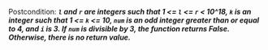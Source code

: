 Postcondition: ***`l` and `r` are integers such that 1 <= `l` <= `r` < 10^18, `k` is an integer such that 1 <= `k` <= 10, `num` is an odd integer greater than or equal to 4, and `i` is 3. If `num` is divisible by 3, the function returns False. Otherwise, there is no return value.***